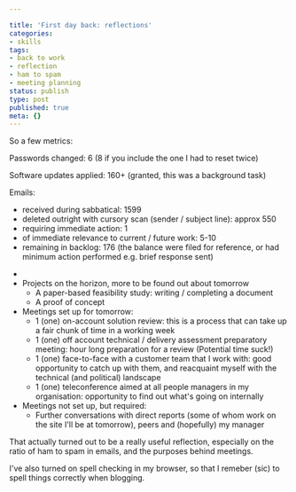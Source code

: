 ```yaml
---

title: 'First day back: reflections'
categories:
- skills
tags:
- back to work
- reflection
- ham to spam
- meeting planning
status: publish
type: post
published: true
meta: {}
---
```

So a few metrics:

Passwords changed: 6 (8 if you include the one I had to reset twice)

Software updates applied: 160+ (granted, this was a background task)

Emails:
<!-- more -->
<ul>
  <li>received during sabbatical: 1599</li>
  <li>deleted outright with cursory scan (sender / subject line): approx 550</li>
  <li>requiring immediate action: 1</li>
  <li>of immediate relevance to current / future work: 5-10</li>
  <li>remaining in backlog: 176 (the balance were filed for reference, or had minimum action performed e.g. brief response sent)</li>
</ul>

<ul>
  <li>
  </li>
  <li>Projects on the horizon, more to be found out about tomorrow
    <ul>
      <li>A paper-based feasibility study: writing / completing a document</li>
      <li>A proof of concept</li>
    </ul>
  </li>
  <li>Meetings set up for tomorrow:
    <ul>
      <li>1 (one) on-account solution review: this is a process that can take up a fair chunk of time in a working week</li>
      <li>1 (one) off account technical / delivery assessment preparatory meeting: hour long preparation for a review (Potential time suck!)</li>
      <li>1 (one) face-to-face with a customer team that I work with: good opportunity to catch up with them, and reacquaint myself with the technical (and political) landscape</li>
      <li>1 (one) teleconference aimed at all people managers in my organisation: opportunity to find out what's going on internally</li>
    </ul>
  </li>
  <li>Meetings not set up, but required:
    <ul>
      <li>Further conversations with direct reports (some of whom work on the site I'll be at tomorrow), peers and (hopefully) my manager</li>
    </ul>
  </li>
</ul>

<p>That actually turned out to be a really useful reflection, especially on the ratio of ham to spam in emails, and the purposes behind meetings.</p>

<p>I've also turned on spell checking in my browser, so that I remeber (sic) to spell things correctly when blogging.</p>
